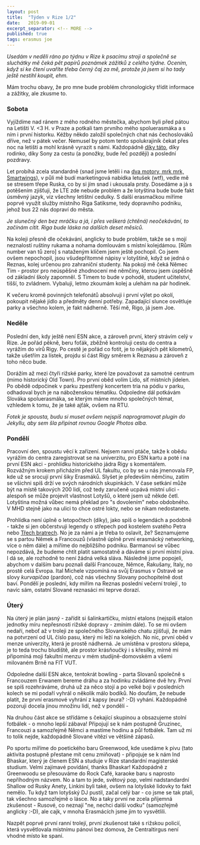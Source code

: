 ```yaml
---
layout: post
title:  "Týden v Rize 1/2"
date:   2019-09-01
excerpt_separator: <!-- MORE -->
published: true
tags: erasmus joe
---
```


<p class="intro"><i><span class="dropcap">U</span>sedám v neděli ráno po týdnu v Rize k psacímu stroji a společně se sluchátky mě čeká pět papírů poznámek zážitků z celého týdne. Ocením, když si ke čtení uvaříte třeba černý čaj za mě, protože já jsem si ho tady ještě nestihl koupit, ehm.</i></p>

<!-- MORE -->

Mám trochu obavy, že pro mne bude problém chronologicky třídit informace a zážitky, ale zkusme to. 

### Sobota

Vyjíždíme nad ránem z mého rodného městečka, abychom byli před pátou na Letišti V. <3 H. v Praze a potkali tam prvního mého spoluerasmáka a s ním i první historku. Kéžby někdo založil společných chat nás čechoslováků dříve, než v pátek večer. Nemusel by potom tento spolukrajiník čekat přes noc na letišti a mohl krásně vyrazit s námi. Každopádně [díky táto](https://www.youtube.com/watch?v=nYaKhwR5orM),  díky rodinko, díky Sony za cestu (a ponožky, bude řeč později) a poslední pozdravy.

Let probíhá zcela standardně (snad jsme letěli i na [dva motory, mrk mrk, Smartwings](https://www.novinky.cz/ekonomika/clanek/urad-zada-po-smartwings-vysvetleni-k-letu-na-jeden-motor-40294676)), v půli mě budí marketingová nabídka letušek (wtf), vedle mě se stresem třepe Ruska, co by si jím snad i ukousala prsty. Dosedáme a já s potěšením zjišťuji, že LTE zde nebude problém a že lotyština bude bude fakt úsměvný jazyk, viz všechny letištní cedulky. S další erasmačkou míříme poprvé využít služby místního Riga Satiksme, tedy dopravního podniku, jehož bus 22 nás dopraví do města.

_Je slunečný den bez mráčku a já, i přes veškerá (chtěná) neočekávání, to začínám cítit. Riga bude láska na dalších deset měsíců._

Na koleji přesně dle očekávání, anglicky to bude problém, takže se s mojí neznalostí ruštiny rukama a nohama domlouvám s místní kolejdámou. [Rům number van tů zero] s nataženým klíčem jsem ještě pochopil. Co jsem ovšem nepochopil, jsou všudepřítomné nápisy v lotyštině, když se jedná o Reznas, kolej určenou pro zahraniční studenty. Na pokoji mě čeká Němec Tim - prostor pro neúspěšné zhodnocení mé němčiny, kterou jsem úspěšně od základní školy zapomněl. S Timem to bude v pohodě, student učitelství, tišší, to zvládnem. Vybaluji, letmo zkoumám kolej a ulehám na pár hodinek. 

K večeru kromě povinných telefonátů absolvuji i první výlet po okolí, pokoupit nějaké jídlo a předměty denní potřeby. Zapadající slunce osvětluje parky a všechno kolem, je fakt nádherně. Těší mě, Rigo, já jsem Joe. 

### Neděle

Poslední den, kdy ještě není ESN akce, a zároveň první, který strávím celý v Rize. Je pořád pěkně, beru foťák, zběžně kontroluji cestu do centra a vyrážím do vírů Rigy. Po cestě je pořád co fotit, je to nějakých pět kilometrů, takže ušetřím za lístek, projdu si část Rigy směrem k Reznasu a zároveň z toho něco bude. 

Dorážím až mezi čtyři rižské parky, které lze považovat za samotné centrum (mimo historický Old Town). Pro první oběd volím Lido, síť místních jídelen. Po obědě odpočinek v parku zpestřený koncertem tria na pódiu v parku, odhadoval bych je na náboženskou tématiku. Odpoledne dál potkávám Slováka spoluerasmáka, se kterým máme mnoho společných témat, vzhledem k tomu, že je také ajťák, ovšem na RTU. 

_Fotek je spousta, budu si muset ovšem nejspíš naprogramovat plugin do Jekyllu, aby sem šla připínat rovnou Google Photos alba._

### Pondělí

Pracovní den, spoustu věcí k zařízení. Nejsem ranní ptáče, takže k obědu vyrážím do centra zaregistrovat se na univerzitu, pro ESN kartu a poté i na první ESN akci - prohlídku historického jádra Rigy s komentářem. Rozvážným krokem přicházím před UL fakultu, co by se u nás jmenovala FP, kde už se srocují první šiky Erasmáků. Slyšet je především němčinu, zatím se všichni spíš drží ve svých národních skupinkách. V čase setkání může být na místě takových 200 lidí, což tedy zaručeně ucpává místní ulici - alespoň se může projevit vlastnost Lotyšů, o které jsem už někde četl. Lotyština možná vůbec nemá překlad pro "s dovolením" nebo obdobného. V MHD stejně jako na ulici to chce ostré lokty, nebo se nikam nedostanete. 

Prohlídka není úplně o letopočtech (díky), jako spíš o legendách a podobně - takže si jen občerstvuji legendy o střepech pod kostelem svatého Petra nebo [Třech bratrech](https://cs.wikipedia.org/wiki/T%C5%99i_brat%C5%99i_(Riga)). No je za námi a je třeba to oslavit, že? Seznamujeme se s partou Němek a Francouzů (vlastně úplně první erasmácký networking, více o něm dále) a míříme do nejbližšího podniku. Barmanovi se vůbec nepozdává, že budeme chtít platit samostatně a dáváme si první místní piva. I dá se, ale rozhodně to není žádná velká sláva. Následně jsme popojeli, abychom v dalším baru poznali další Francouze, Němce, Rakušany, Italy, no prostě celá Evropa. Ital Michele vzpomíná na svůj Erasmus v Ostravě se slovy _kurvapičaa_ (pardon), což nás všechny Slovany pochopitelně dost baví. Pondělí je poslední, kdy mířím na Reznas poslední večerní trolejí , to navíc sám, ostatní Slované reznasáci mi teprve dorazí.

### Úterý

Na úterý je plán jasný - zařídit si šalinkartičku, místní etalons (nejspíš etalon jednotky míru nepřesnosti rižské dopravy - zmíním dále). To se mi ovšem nedaří, neboť až v troleji ze společného Slovanského chatu zjišťuji, že mám na potvrzení od UL číslo pasu, který mi leží na kolejích. No nic, první oběd v menze univerzity, která je prostě nádherná. Je umístěna v prostoru sklepa, je to teda trochu bludiště, ale prostor krásňoučký i s křesílky, mírně mi připomíná moji fakultní menzu v mém studijně-domovském a všemi milovaném Brně na FIT VUT. 

Odpoledne další ESN akce, tentokrát bowling - parta Slovanů společně s Francouzem Erwanem bereme dráhu a za hodinku zvládáme dvě hry. První se spíš rozehráváme, druhá už za něco stojí a po velké boji v posledních kolech se mi podaří vyhrál o několik málo bodíků. No doufám, že nebude platit, že první erasmové vyhrání z kapsy (eura? :-D) vyhání. Každopádně pozoruji docela jinou množinu lidí, než v pondělí - 

Na druhou část akce se střídáme s čekající skupinou a obsazujeme stolní fotbálek - o mnoho lepší zábava! Připojují se k nám postupně Gruzinec, Francouzi a samozřejmě Němci a mastíme hodinu a půl fotbálek. Tam už mi to tolik nejde, každopádně Slované vítězí ve většině zápasů. 

Po sportu míříme do poetického baru Greenwood, kde usedáme k pivu (tato aktivita postupně přestane mít cenu zmiňovat) - připojuje se k nám Ind Bhaskar, který je členem ESN a studuje v Rize standardní magisterské studium. Velmi zajímavé povídání, thanks Bhaskar! Každopádně z Greenwoodu se přesouváme  do Rock Café, karaoke baru s naprosto nepříhodným názvem. No a tam to jede, světový pop, velmi nadstandardní Shallow od Rusky Anety, Linkini byli také, ovšem na lotyšské lidovky to fakt nemělo. Tu když tam lotyšský DJ pustil, začal celý bar - co jsme se tak ptali, tak všechno samozřejmě o lásce. No a taky první ne zcela příjemná zkušenost - Rusové, co neznají "ne, nechci další vodku" (samozřejmě anglicky :-D), ale cajk, v mnoha Erasmácích jsme jim to vysvětlili. 

Nazpět poprvé první ranní trolejí, první zkušenost také s rižskou policií, která vysvětlovala místnímu pánovi bez domova, že Centraltirgus není vhodné místo ke spaní. 